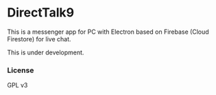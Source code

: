 # DirectTalk9 #

This is a messenger app for PC with Electron based on Firebase (Cloud Firestore) for live chat.

This is under development.

### License ###
GPL v3
